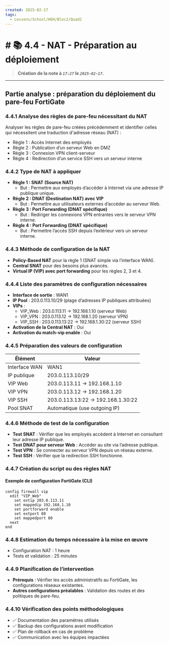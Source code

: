```yaml
---
created: 2025-02-17
tags:
  - Lessons/School/HEH/Bloc2/Quad2
---
```


# # 📚  4.4 - NAT - Préparation au déploiement
> **Création de la note à *`17:27`* le *`2025-02-17`.***
---

## **Partie analyse : préparation du déploiement du pare-feu FortiGate**

### **4.4.1 Analyse des règles de pare-feu nécessitant du NAT**

Analyser les règles de pare-feu créées précédemment et identifier celles qui nécessitent une traduction d'adresse réseau (NAT) :

- Règle 1 : Accès Internet des employés
- Règle 2 : Publication d’un serveur Web en DMZ
- Règle 3 : Connexion VPN client-serveur
- Règle 4 : Redirection d’un service SSH vers un serveur interne

### **4.4.2 Type de NAT à appliquer**

- **Règle 1 : SNAT (Source NAT)**
    - But : Permettre aux employés d’accéder à Internet via une adresse IP publique unique.
- **Règle 2 : DNAT (Destination NAT) avec VIP**
    - But : Permettre aux utilisateurs externes d’accéder au serveur Web.
- **Règle 3 : Port Forwarding (DNAT spécifique)**
    - But : Rediriger les connexions VPN entrantes vers le serveur VPN interne.
- **Règle 4 : Port Forwarding (DNAT spécifique)**
    - But : Permettre l’accès SSH depuis l’extérieur vers un serveur interne.

### **4.4.3 Méthode de configuration de la NAT**

- **Policy-Based NAT** pour la règle 1 (SNAT simple via l’interface WAN).
- **Central SNAT** pour des besoins plus avancés.
- **Virtual IP (VIP) avec port forwarding** pour les règles 2, 3 et 4.

### **4.4.4 Liste des paramètres de configuration nécessaires**

- **Interface de sortie** : WAN1
- **IP Pool** : 203.0.113.10/29 (plage d’adresses IP publiques attribuées)
- **VIPs** :
    - VIP_Web : 203.0.113.11 → 192.168.1.10 (serveur Web)
    - VIP_VPN : 203.0.113.12 → 192.168.1.20 (serveur VPN)
    - VIP_SSH : 203.0.113.13:22 → 192.168.1.30:22 (serveur SSH)
- **Activation de la Central NAT** : Oui
- **Activation du match-vip enable** : Oui

### **4.4.5 Préparation des valeurs de configuration**

|Élément|Valeur|
|---|---|
|Interface WAN|WAN1|
|IP publique|203.0.113.10/29|
|VIP Web|203.0.113.11 → 192.168.1.10|
|VIP VPN|203.0.113.12 → 192.168.1.20|
|VIP SSH|203.0.113.13:22 → 192.168.1.30:22|
|Pool SNAT|Automatique (use outgoing IP)|

### **4.4.6 Méthode de test de la configuration**

- **Test SNAT** : Vérifier que les employés accèdent à Internet en consultant leur adresse IP publique.
- **Test DNAT pour serveur Web** : Accéder au site via l’adresse publique.
- **Test VPN** : Se connecter au serveur VPN depuis un réseau externe.
- **Test SSH** : Vérifier que la redirection SSH fonctionne.

### **4.4.7 Création du script ou des règles NAT**

#### **Exemple de configuration FortiGate (CLI)**

```shell
config firewall vip
  edit "VIP_Web"
    set extip 203.0.113.11
    set mappedip 192.168.1.10
    set portforward enable
    set extport 80
    set mappedport 80
  next
end
```

### **4.4.8 Estimation du temps nécessaire à la mise en œuvre**

- Configuration NAT : 1 heure
- Tests et validation : 25 minutes

### **4.4.9 Planification de l’intervention**

- **Prérequis** : Vérifier les accès administratifs au FortiGate, les configurations réseaux existantes.
- **Autres configurations préalables** : Validation des routes et des politiques de pare-feu.

### **4.4.10 Vérification des points méthodologiques**

- ✅ Documentation des paramètres utilisés
- ✅ Backup des configurations avant modification
- ✅ Plan de rollback en cas de problème
- ✅ Communication avec les équipes impactées